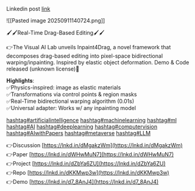 
Linkedin post [link](https://www.linkedin.com/posts/visionarynet_artificialintelligence-machinelearning-ml-activity-7370704621402652672-0Rnj?utm_source=share&utm_medium=member_desktop&rcm=ACoAABMNj2MBAJSP3cWd4xpiz4wB7qdx43hvW18)


![[Pasted image 20250911140724.png]]





🖌️🖌️Real-Time Drag-Based Editing🖌️🖌️  
  
👉The Visual AI Lab unveils Inpaint4Drag, a novel framework that decomposes drag-based editing into pixel-space bidirectional warping/inpainting. Inspired by elastic object deformation. Demo & Code released (unknown license)💙  
  
𝐇𝐢𝐠𝐡𝐥𝐢𝐠𝐡𝐭𝐬:  
✅Physics-inspired: image as elastic materials  
✅Transformations via control points & region masks  
✅Real-Time bidirectional warping algorithm (0.01s)  
✅Universal adapter: Works w/ any inpainting model  
  
[hashtag#artificialintelligence](https://www.linkedin.com/search/results/all/?keywords=%23artificialintelligence&origin=HASH_TAG_FROM_FEED) [hashtag#machinelearning](https://www.linkedin.com/search/results/all/?keywords=%23machinelearning&origin=HASH_TAG_FROM_FEED) [hashtag#ml](https://www.linkedin.com/search/results/all/?keywords=%23ml&origin=HASH_TAG_FROM_FEED) [hashtag#AI](https://www.linkedin.com/search/results/all/?keywords=%23ai&origin=HASH_TAG_FROM_FEED) [hashtag#deeplearning](https://www.linkedin.com/search/results/all/?keywords=%23deeplearning&origin=HASH_TAG_FROM_FEED) [hashtag#computervision](https://www.linkedin.com/search/results/all/?keywords=%23computervision&origin=HASH_TAG_FROM_FEED) [hashtag#AIwithPapers](https://www.linkedin.com/search/results/all/?keywords=%23aiwithpapers&origin=HASH_TAG_FROM_FEED) [hashtag#metaverse](https://www.linkedin.com/search/results/all/?keywords=%23metaverse&origin=HASH_TAG_FROM_FEED) [hashtag#LLM](https://www.linkedin.com/search/results/all/?keywords=%23llm&origin=HASH_TAG_FROM_FEED)  
  
👉Discussion [https://lnkd.in/dMgakzWm](https://lnkd.in/dMgakzWm)  
👉Paper [https://lnkd.in/dWHwMuN7](https://lnkd.in/dWHwMuN7)  
👉Project [https://lnkd.in/dZbYa6ZU](https://lnkd.in/dZbYa6ZU)  
👉Repo [https://lnkd.in/dKKMwp3w](https://lnkd.in/dKKMwp3w)  
👉Demo [https://lnkd.in/d7_8AnJ4](https://lnkd.in/d7_8AnJ4)